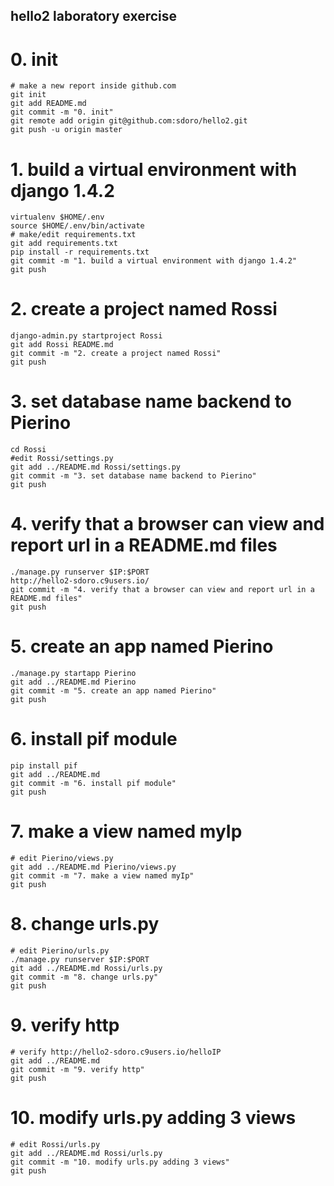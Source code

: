 ## hello2 laboratory exercise

# 0. init

    # make a new report inside github.com
    git init
    git add README.md
    git commit -m "0. init"
    git remote add origin git@github.com:sdoro/hello2.git
    git push -u origin master

# 1. build a virtual environment with django 1.4.2

    virtualenv $HOME/.env
    source $HOME/.env/bin/activate
    # make/edit requirements.txt
    git add requirements.txt
    pip install -r requirements.txt
    git commit -m "1. build a virtual environment with django 1.4.2"
    git push

# 2. create a project named Rossi

    django-admin.py startproject Rossi
    git add Rossi README.md
    git commit -m "2. create a project named Rossi"
    git push

# 3. set database name backend to Pierino

    cd Rossi
    #edit Rossi/settings.py
    git add ../README.md Rossi/settings.py 
    git commit -m "3. set database name backend to Pierino"
    git push

# 4. verify that a browser can view and report url in a README.md files

    ./manage.py runserver $IP:$PORT
    http://hello2-sdoro.c9users.io/
    git commit -m "4. verify that a browser can view and report url in a README.md files"
    git push

# 5. create an app named Pierino

    ./manage.py startapp Pierino
    git add ../README.md Pierino
    git commit -m "5. create an app named Pierino"
    git push

# 6. install pif module

    pip install pif
    git add ../README.md
    git commit -m "6. install pif module"
    git push

# 7. make a view named myIp

    # edit Pierino/views.py
    git add ../README.md Pierino/views.py
    git commit -m "7. make a view named myIp"
    git push

# 8. change urls.py

    # edit Pierino/urls.py
    ./manage.py runserver $IP:$PORT
    git add ../README.md Rossi/urls.py
    git commit -m "8. change urls.py"
    git push

# 9. verify http

    # verify http://hello2-sdoro.c9users.io/helloIP
    git add ../README.md
    git commit -m "9. verify http"
    git push

# 10. modify urls.py adding 3 views

    # edit Rossi/urls.py
    git add ../README.md Rossi/urls.py
    git commit -m "10. modify urls.py adding 3 views"
    git push
